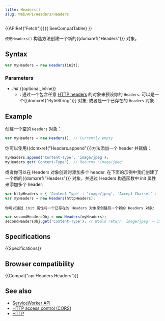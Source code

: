 ```yaml
---
title: Headers()
slug: Web/API/Headers/Headers
---
```

{{APIRef("Fetch")}}{{ SeeCompatTable() }}

`使用Headers()` 构造方法创建一个新的{{domxref("Headers")}} 对象。

## Syntax

```js
var myHeaders = new Headers(init);
```

### Parameters

- _init_ {{optional_inline}}
  - : 通过一个包含任意 [HTTP headers](/zh-CN/docs/Web/HTTP/Headers) 的对象来预设你的 `Headers`. 可以是一个{{domxref("ByteString")}} 对象; 或者是一个已存在的 `Headers` 对象.

## Example

创建一个空的 `Headers` 对象：

```js
var myHeaders = new Headers(); // Currently empty
```

你可以使用{{domxref("Headers.append")}}方法添加一个 header 并赋值：

```js
myHeaders.append('Content-Type', 'image/jpeg');
myHeaders.get('Content-Type'); // Returns 'image/jpeg'
```

或者你可以在 Headers 对象创建时添加多个 header. 在下面的示例中我们创建了一个新的{{domxref("Headers")}} 对象，并通过 Headers 构造函数中 init 属性来添加多个 header:

```js
var httpHeaders = { 'Content-Type' : 'image/jpeg', 'Accept-Charset' : 'utf-8', 'X-My-Custom-Header' : 'Zeke are cool' };
var myHeaders = new Headers(httpHeaders);
```

`你可以通过 init 属性将一个已存在的 Headers 对象来创建另一个新的 Headers 对象`:

```js
var secondHeadersObj = new Headers(myHeaders);
secondHeadersObj.get('Content-Type'); // Would return 'image/jpeg' — it inherits it from the first headers object
```

## Specifications

{{Specifications}}

## Browser compatibility

{{Compat("api.Headers.Headers")}}

## See also

- [ServiceWorker API](/zh-CN/docs/Web/API/ServiceWorker_API)
- [HTTP access control (CORS)](/zh-CN/docs/Web/HTTP/Access_control_CORS)
- [HTTP](/zh-CN/docs/Web/HTTP)
